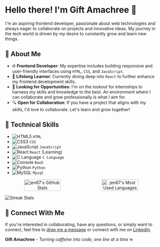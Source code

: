 
# Hello there! I'm Gift Amachree 👋

I'm an aspiring frontend developer, passionate about web technologies and always eager to collaborate on projects and innovative ideas. My journey in the tech world is driven by my desire to constantly grow and learn new things.

## 🌱 About Me

- 🌐 **Frontend Developer**: My expertise includes building responsive and user-friendly interfaces using `HTML`, `CSS`, and `JavaScript`.
- 📘 **Lifelong Learner**: Currently diving deep into `React` to further enhance my frontend development skills.
- 🚀 **Looking for Opportunities**: I'm on the lookout for internships to harness my skills and knowledge to the best. An environment where I can collaborate and grow professionally is what I aim for.
- 🔍 **Open for Collaboration**: If you have a project that aligns with my skills, I'd love to collaborate. Let's learn and grow together!

## 💼 Technical Skills

- ![HTML5](https://img.icons8.com/color/20/html-5.png) `HTML` 
- ![CSS3](https://img.icons8.com/color/20/css3.png) `CSS` 
- ![JavaScript](https://img.icons8.com/color/20/javascript.png) `JavaScript`
- ![React](https://img.icons8.com/color/20/react-native.png) `React` (Learning)
- ![C Language](https://img.icons8.com/color/20/c-programming.png) `C Language`
- ![Console](https://img.icons8.com/color/20/console.png)  `Bash`
- ![Python](https://img.icons8.com/color/20/python.png)  `Python`
- ![MySQL](https://img.icons8.com/color/20/mysql.png)  `Mysql`

<div align="center">
  <div style="display: flex; justify-content: space-between; align-items: center; flex-wrap: nowrap; width: 100%;">
    <img src="https://github-readme-stats.vercel.app/api?username=jen67&show_icons=true&count_private=true&custom_title=GitHub%20Stats&line_height=27" alt="jen67's GitHub Stats" style="width: 49%; height: auto;" />
    <img src="https://github-readme-stats.vercel.app/api/top-langs/?username=jen67&layout=compact" alt="jen67's Most Used Languages" style="width: 49%; height: auto;" />
  </div>
</div>



![Streak Stats](https://github-readme-streak-stats.herokuapp.com/?user=jen67)

## 💌 Connect With Me

If you're interested in collaborating, have any questions, or simply want to connect, feel free to [drop me a message](mailto:amakrigift2000@gmail.com) or connect with me on [LinkedIn](https://www.linkedin.com/in/gift-amachree-8a523623b/).

**Gift Amachree** - _Turning caffeine into code, one line at a time_ ☕️
